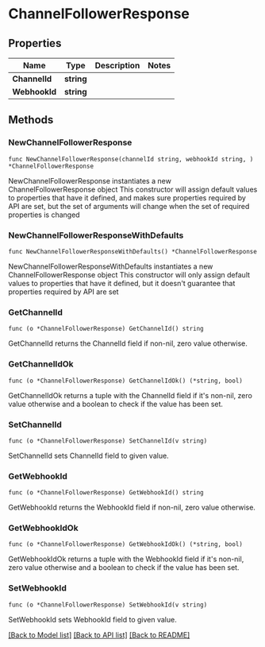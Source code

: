 # ChannelFollowerResponse

## Properties

Name | Type | Description | Notes
------------ | ------------- | ------------- | -------------
**ChannelId** | **string** |  | 
**WebhookId** | **string** |  | 

## Methods

### NewChannelFollowerResponse

`func NewChannelFollowerResponse(channelId string, webhookId string, ) *ChannelFollowerResponse`

NewChannelFollowerResponse instantiates a new ChannelFollowerResponse object
This constructor will assign default values to properties that have it defined,
and makes sure properties required by API are set, but the set of arguments
will change when the set of required properties is changed

### NewChannelFollowerResponseWithDefaults

`func NewChannelFollowerResponseWithDefaults() *ChannelFollowerResponse`

NewChannelFollowerResponseWithDefaults instantiates a new ChannelFollowerResponse object
This constructor will only assign default values to properties that have it defined,
but it doesn't guarantee that properties required by API are set

### GetChannelId

`func (o *ChannelFollowerResponse) GetChannelId() string`

GetChannelId returns the ChannelId field if non-nil, zero value otherwise.

### GetChannelIdOk

`func (o *ChannelFollowerResponse) GetChannelIdOk() (*string, bool)`

GetChannelIdOk returns a tuple with the ChannelId field if it's non-nil, zero value otherwise
and a boolean to check if the value has been set.

### SetChannelId

`func (o *ChannelFollowerResponse) SetChannelId(v string)`

SetChannelId sets ChannelId field to given value.


### GetWebhookId

`func (o *ChannelFollowerResponse) GetWebhookId() string`

GetWebhookId returns the WebhookId field if non-nil, zero value otherwise.

### GetWebhookIdOk

`func (o *ChannelFollowerResponse) GetWebhookIdOk() (*string, bool)`

GetWebhookIdOk returns a tuple with the WebhookId field if it's non-nil, zero value otherwise
and a boolean to check if the value has been set.

### SetWebhookId

`func (o *ChannelFollowerResponse) SetWebhookId(v string)`

SetWebhookId sets WebhookId field to given value.



[[Back to Model list]](../README.md#documentation-for-models) [[Back to API list]](../README.md#documentation-for-api-endpoints) [[Back to README]](../README.md)


